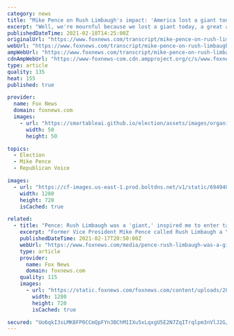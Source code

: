 ```yaml
---
category: news
title: "Mike Pence on Rush Limbaugh's impact: 'America lost a giant today'"
excerpt: "Well, we're mournful because we lost a giant today, a great and unparalleled radio icon, of course, Rush Limbaugh. But we're also grateful for having heard his voice and wisdom for as long as we did."
publishedDateTime: 2021-02-18T14:25:00Z
originalUrl: "https://www.foxnews.com/transcript/mike-pence-on-rush-limbaughs-impact-america-lost-a-giant-today"
webUrl: "https://www.foxnews.com/transcript/mike-pence-on-rush-limbaughs-impact-america-lost-a-giant-today"
ampWebUrl: "https://www.foxnews.com/transcript/mike-pence-on-rush-limbaughs-impact-america-lost-a-giant-today.amp"
cdnAmpWebUrl: "https://www-foxnews-com.cdn.ampproject.org/c/s/www.foxnews.com/transcript/mike-pence-on-rush-limbaughs-impact-america-lost-a-giant-today.amp"
type: article
quality: 135
heat: 155
published: true

provider:
  name: Fox News
  domain: foxnews.com
  images:
    - url: "https://smartableai.github.io/election/assets/images/organizations/foxnews.com-50x50.jpg"
      width: 50
      height: 50

topics:
  - Election
  - Mike Pence
  - Republican Voice

images:
  - url: "https://cf-images.us-east-1.prod.boltdns.net/v1/static/694940094001/7a29c2a4-7100-4203-8ca1-de0202648473/ea288b70-6978-4fe5-a888-523c7aab4ed9/1280x720/match/image.jpg"
    width: 1280
    height: 720
    isCached: true

related:
  - title: "Pence: Rush Limbaugh was a 'giant,' inspired me to enter talk radio"
    excerpt: "Former Vice President Mike Pence called Rush Limbaugh a \"giant\" who inspired Pence to enter talk radio in the 1990s, a move that helped lead to a successful political career."
    publishedDateTime: 2021-02-17T20:50:00Z
    webUrl: "https://www.foxnews.com/media/pence-rush-limbaugh-was-a-giant-inspired-me-to-enter-talk-radio"
    type: article
    provider:
      name: Fox News
      domain: foxnews.com
    quality: 115
    images:
      - url: "https://static.foxnews.com/foxnews.com/content/uploads/2020/12/AP20345748440994-e1608233075751.jpg"
        width: 1280
        height: 720
        isCached: true

secured: "Uo6qkI3sLMK8FP0CCmQpFYn3BChM1IXu5xLqxgU5E2N7ZqITrqlpm3nVlJ2G/suXwRCPeBpaWug6BHdiFHdU0seh8GiJiU3PI11ZG/IVt7JLRawoswAcSgt8QDMnbZjtH7P2bYhkEq7le2PVKum0SKpAc9e3UzzzF+gAN3wO0vr5/sTJUIOXQ5khyYGNi9XiwpnTgMR14rys0A1kXpQqnGeTZ1ZXVRZ+PI06octGTKglLPMTc/nL/I28YpKNlLZGEX7S67eCkJrmXZEYtySg9kXjMeWtuVgCPR5+mJiGQnfF3aLuDPdTy6MaZFQYgf16RmQ3u8SleQLWLhO7CzGNDhxxwgxU8cA5svDS9BMwSnk=;IV4Uuce3++NTMWbnimsg1A=="
---
```


